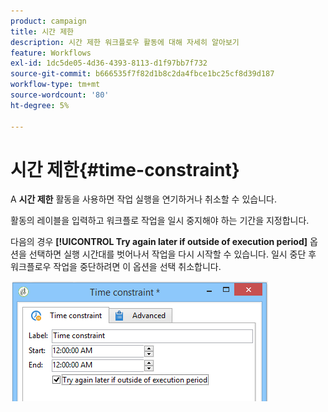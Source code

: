```yaml
---
product: campaign
title: 시간 제한
description: 시간 제한 워크플로우 활동에 대해 자세히 알아보기
feature: Workflows
exl-id: 1dc5de05-4d36-4393-8113-d1f97bb7f732
source-git-commit: b666535f7f82d1b8c2da4fbce1bc25cf8d39d187
workflow-type: tm+mt
source-wordcount: '80'
ht-degree: 5%

---
```


# 시간 제한{#time-constraint}



A **시간 제한** 활동을 사용하면 작업 실행을 연기하거나 취소할 수 있습니다.

활동의 레이블을 입력하고 워크플로 작업을 일시 중지해야 하는 기간을 지정합니다.

다음의 경우 **[!UICONTROL Try again later if outside of execution period]** 옵션을 선택하면 실행 시간대를 벗어나서 작업을 다시 시작할 수 있습니다. 일시 중단 후 워크플로우 작업을 중단하려면 이 옵션을 선택 취소합니다.

![](assets/s_user_scheduled_wait.png)
